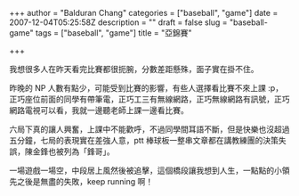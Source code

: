 +++
author = "Balduran Chang"
categories = ["baseball", "game"]
date = 2007-12-04T05:25:58Z
description = ""
draft = false
slug = "baseball-game"
tags = ["baseball", "game"]
title = "亞錦賽"

+++


我想很多人在昨天看完比賽都很扼腕，分數差距懸殊，面子實在掛不住。

昨晚的 NP 人數有點少，可能受到比賽的影響，有些人選擇看比賽不來上課 :p，正巧座位前面的同學有帶筆電，正巧工三有無線網路，正巧無線網路有訊號，正巧網路電視可以看，我就一邊聽老師上課一邊看比賽。

六局下真的讓人興奮，上課中不能歡呼，不過同學間耳語不斷，但是快樂也沒超過五分鐘，七局的表現實在差強人意，ptt 棒球板一整串文章都在講教練團的決策失誤，陳金鋒也被列為「鋒哥」。

一場遊戲一場空，中段居上風然後被追擊，這個橋段讓我想到人生，一點點的小領先之後是無盡的失敗，keep running 啊！

